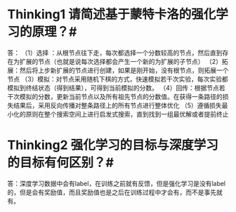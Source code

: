 
# Thinking1	请简述基于蒙特卡洛的强化学习的原理？#
答： （1）选择 ：从根节点往下走，每次都选择一个分数较高的节点，然后直到存在为扩展的节点（也就是说每次选择都会产生一个新的为扩展的子节点） （2）拓展：然后将上步新扩展的节点进行创建，如果是刚开始，没有根节点，则拓展一个节点 （3）模拟：对节点采用随机下棋的方式，快速模拟若干次实验，每次实验都模拟到终结状态（得到结果），可得到当前模拟的分数。 （4）回传：根据节点若干次模拟的分数，更新当前节点以及所有祖先节点的分数值。在获得一条路径的损失结果后，采用反向传播对整条路径上的所有节点进行整体优化
（5）遵循损失最小化的原则在整个搜索空间上进行启发式搜索，直到找到一组最优解或者提前终止


# Thinking2	强化学习的目标与深度学习的目标有何区别？#

答：深度学习数据中会有label，在训练之前就有反馈，但是强化学习是没有label的，但是会有奖励值，而且奖励值也是之后在训练过程中才会有，而不是事先就有。 

